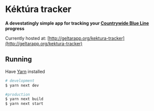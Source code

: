 # Kéktúra tracker

**A devestatingly simple app for tracking your [Countrywide Blue Line](https://www.kektura.hu/) progress**

Currently hosted at: [http://geltarapp.org/kektura-tracker](http://geltarapp.org/kektura-tracker)

## Running

Have [Yarn](https://yarnpkg.com/) installed

```bash
# development
$ yarn next dev

#production
$ yarn next build
$ yarn next start
